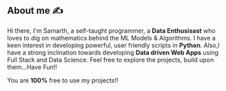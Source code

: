 ## About me :writing_hand:

Hi there, I'm Samarth, a self-taught programmer, a **Data Enthusisast** who loves to dig on mathematics behind the ML Models & Algorithms. I have a  keen interest in  developing powerful, user friendly scripts in **Python**. Also,I have a strong inclination towards developing **Data driven Web Apps** using Full Stack and Data Science. Feel free to explore the projects, build upon them...Have Fun!!

You are **100%** free to use my projects!!
